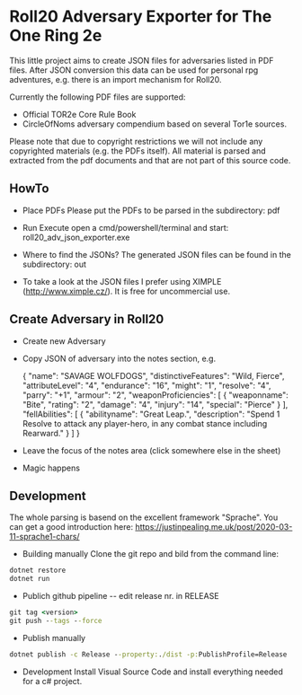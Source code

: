 # Roll20 Adversary Exporter for The One Ring 2e

This little project aims to create JSON files for adversaries listed in PDF files. After JSON conversion this data can be used for personal rpg adventures, e.g. there is an import mechanism for Roll20.

Currently the following PDF files are supported:

- Official TOR2e Core Rule Book
- CircleOfNoms adversary compendium based on several Tor1e sources.

Please note that due to copyright restrictions we will not include any copyrighted materials (e.g. the PDFs itself). All material is parsed and extracted from the pdf documents and that are not part of this source code.

## HowTo

- Place PDFs
Please put the PDFs to be parsed in the subdirectory: pdf

- Run
Execute open a cmd/powershell/terminal and start: roll20_adv_json_exporter.exe

- Where to find the JSONs?
The generated JSON files can be found in the subdirectory: out

- To take a look at the JSON files I prefer using XIMPLE (http://www.ximple.cz/). It is free for uncommercial use.

## Create Adversary in Roll20
- Create new Adversary
- Copy JSON of adversary into the notes section, e.g. 

  {
    "name": "SAVAGE WOLFDOGS",
    "distinctiveFeatures": "Wild, Fierce",
    "attributeLevel": "4",
    "endurance": "16",
    "might": "1",
    "resolve": "4",
    "parry": "+1",
    "armour": "2",
    "weaponProficiencies": [
      {
        "weaponname": "Bite",
        "rating": "2",
        "damage": "4",
        "injury": "14",
        "special": "Pierce"
      }
    ],
    "fellAbilities": [
      {
        "abilityname": "Great Leap.",
        "description": "Spend 1 Resolve to attack any player-hero, in any combat stance including Rearward."
      }
    ]
  }
- Leave the focus of the notes area (click somewhere else in the sheet)
- Magic happens


## Development

The whole parsing is basend on the excellent framework "Sprache". You can get a good introduction here:
<https://justinpealing.me.uk/post/2020-03-11-sprache1-chars/>

- Building manually
Clone the git repo and bild from the command line:

``` cmd
dotnet restore
dotnet run
```

- Publich github pipeline
-- edit release nr. in RELEASE
``` cmd
git tag <version>
git push --tags --force
```

- Publish manually
``` cmd
dotnet publish -c Release --property:./dist -p:PublishProfile=Release
```

- Development
Install Visual Source Code and install everything needed for a c# project. 